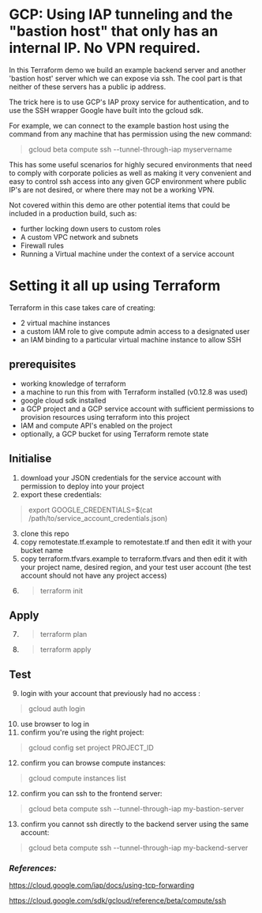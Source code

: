 
# GCP: Using IAP tunneling and the "bastion host" that only has an internal IP. No VPN required.

In this Terraform demo we build an example backend server and another 'bastion host' server which we can expose via ssh. The cool part is that neither of these servers has a public ip address.

The trick here is to use GCP's IAP proxy service for authentication, and to use the SSH wrapper Google have built into the gcloud sdk.

For example, we can connect to the example bastion host using the command from any machine that has permission using the new command:
> gcloud beta compute ssh --tunnel-through-iap myservername

This has some useful scenarios for highly secured environments that need to comply with corporate policies as well as making it very convenient and easy to control ssh access into any given GCP environment where public IP's are not desired, or where there may not be a working VPN.

Not covered within this demo are other potential items that could be included in a production build, such as:
- further locking down users to custom roles
- A custom VPC network and subnets
- Firewall rules
- Running a Virtual machine under the context of a service account

# Setting it all up using Terraform

Terraform in this case takes care of creating:
- 2 virtual machine instances
- a custom IAM role to give compute admin access to a designated user
- an IAM binding to a particular virtual machine instance to allow SSH

## prerequisites
- working knowledge of terraform
- a machine to run this from with Terraform installed (v0.12.8 was used)
- google cloud sdk installed
- a GCP project and a GCP service account with sufficient permissions to provision resources using terraform into this project
- IAM and compute API's enabled on the project
- optionally, a GCP bucket for using Terraform remote state

## Initialise
1. download your JSON credentials for the service account with permission to deploy into your project
2. export these credentials:
> export GOOGLE_CREDENTIALS=$(cat /path/to/service_account_credentials.json)
3. clone this repo
4. copy remotestate.tf.example to remotestate.tf and then edit it with your bucket name
5. copy terraform.tfvars.example to terraform.tfvars and then edit it with your project name, desired region, and your test user account (the test account should not have any project access)
6. > terraform init

## Apply

7. > terraform plan
8. > terraform apply

## Test

9. login with your account that previously had no access :
> gcloud auth login
10. use browser to log in
11. confirm you're using the right project:
> gcloud config set project PROJECT_ID
12. confirm you can browse compute instances:
> gcloud compute instances list
12. confirm you can ssh to the frontend server:
> gcloud beta compute ssh --tunnel-through-iap my-bastion-server
13. confirm you cannot ssh directly to the backend server using the same account:
> gcloud beta compute ssh --tunnel-through-iap my-backend-server


### *References:*

https://cloud.google.com/iap/docs/using-tcp-forwarding

https://cloud.google.com/sdk/gcloud/reference/beta/compute/ssh